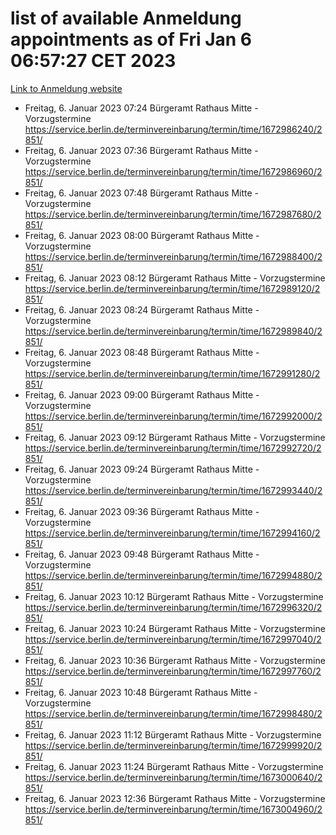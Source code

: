 # list of available Anmeldung appointments as of Fri Jan  6 06:57:27 CET 2023
[Link to Anmeldung website](https://service.berlin.de/terminvereinbarung/termin/tag.php?termin=0&anliegen[]=120686&dienstleisterlist=122210,122217,327316,122219,327312,122227,327314,122231,327346,122243,327348,122252,329742,122260,329745,122262,329748,122254,329751,122271,327278,122273,327274,122277,327276,330436,122280,327294,122282,327290,122284,327292,327539,122291,327270,122285,327266,122286,327264,122296,327268,150230,329760,122301,327282,122297,327286,122294,327284,122312,329763,122314,329775,122304,327330,122311,327334,122309,327332,122281,327352,122279,329772,122276,327324,122274,327326,122267,329766,122246,327318,122251,327320,122257,327322,122208,327298,122226,327300,121362,121364&herkunft=http%3A%2F%2Fservice.berlin.de%2Fdienstleistung%2F120686%2F)
- Freitag, 6. Januar 2023 07:24 Bürgeramt Rathaus Mitte - Vorzugstermine https://service.berlin.de/terminvereinbarung/termin/time/1672986240/2851/
- Freitag, 6. Januar 2023 07:36 Bürgeramt Rathaus Mitte - Vorzugstermine https://service.berlin.de/terminvereinbarung/termin/time/1672986960/2851/
- Freitag, 6. Januar 2023 07:48 Bürgeramt Rathaus Mitte - Vorzugstermine https://service.berlin.de/terminvereinbarung/termin/time/1672987680/2851/
- Freitag, 6. Januar 2023 08:00 Bürgeramt Rathaus Mitte - Vorzugstermine https://service.berlin.de/terminvereinbarung/termin/time/1672988400/2851/
- Freitag, 6. Januar 2023 08:12 Bürgeramt Rathaus Mitte - Vorzugstermine https://service.berlin.de/terminvereinbarung/termin/time/1672989120/2851/
- Freitag, 6. Januar 2023 08:24 Bürgeramt Rathaus Mitte - Vorzugstermine https://service.berlin.de/terminvereinbarung/termin/time/1672989840/2851/
- Freitag, 6. Januar 2023 08:48 Bürgeramt Rathaus Mitte - Vorzugstermine https://service.berlin.de/terminvereinbarung/termin/time/1672991280/2851/
- Freitag, 6. Januar 2023 09:00 Bürgeramt Rathaus Mitte - Vorzugstermine https://service.berlin.de/terminvereinbarung/termin/time/1672992000/2851/
- Freitag, 6. Januar 2023 09:12 Bürgeramt Rathaus Mitte - Vorzugstermine https://service.berlin.de/terminvereinbarung/termin/time/1672992720/2851/
- Freitag, 6. Januar 2023 09:24 Bürgeramt Rathaus Mitte - Vorzugstermine https://service.berlin.de/terminvereinbarung/termin/time/1672993440/2851/
- Freitag, 6. Januar 2023 09:36 Bürgeramt Rathaus Mitte - Vorzugstermine https://service.berlin.de/terminvereinbarung/termin/time/1672994160/2851/
- Freitag, 6. Januar 2023 09:48 Bürgeramt Rathaus Mitte - Vorzugstermine https://service.berlin.de/terminvereinbarung/termin/time/1672994880/2851/
- Freitag, 6. Januar 2023 10:12 Bürgeramt Rathaus Mitte - Vorzugstermine https://service.berlin.de/terminvereinbarung/termin/time/1672996320/2851/
- Freitag, 6. Januar 2023 10:24 Bürgeramt Rathaus Mitte - Vorzugstermine https://service.berlin.de/terminvereinbarung/termin/time/1672997040/2851/
- Freitag, 6. Januar 2023 10:36 Bürgeramt Rathaus Mitte - Vorzugstermine https://service.berlin.de/terminvereinbarung/termin/time/1672997760/2851/
- Freitag, 6. Januar 2023 10:48 Bürgeramt Rathaus Mitte - Vorzugstermine https://service.berlin.de/terminvereinbarung/termin/time/1672998480/2851/
- Freitag, 6. Januar 2023 11:12 Bürgeramt Rathaus Mitte - Vorzugstermine https://service.berlin.de/terminvereinbarung/termin/time/1672999920/2851/
- Freitag, 6. Januar 2023 11:24 Bürgeramt Rathaus Mitte - Vorzugstermine https://service.berlin.de/terminvereinbarung/termin/time/1673000640/2851/
- Freitag, 6. Januar 2023 12:36 Bürgeramt Rathaus Mitte - Vorzugstermine https://service.berlin.de/terminvereinbarung/termin/time/1673004960/2851/
